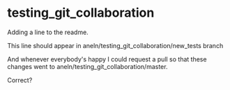 # testing_git_collaboration

Adding a line to the readme.  

This line should appear in aneln/testing_git_collaboration/new_tests branch

And whenever everybody's happy I could request a pull so that these changes went to aneln/testing_git_collaboration/master.

Correct?
